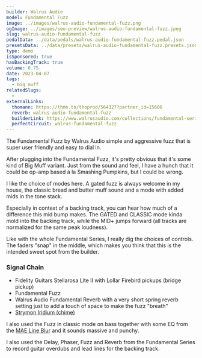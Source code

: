 ```yaml
---
builder: Walrus Audio
model: Fundamental Fuzz
image: ../images/walrus-audio-fundamental-fuzz.png
ogImage: ../images/seo-preview/walrus-audio-fundamental-fuzz.jpeg
slug: walrus-audio-fundamental-fuzz
pedalData: ../data/pedals/walrus-audio-fundamental-fuzz.pedal.json
presetsData: ../data/presets/walrus-audio-fundamental-fuzz.presets.json
type: demo
isSponsored: true
hasBackingTrack: true
volume: 0.75
date: 2023-04-07
tags:
  - big muff
relatedSlugs:
  -
externalLinks:
  thomann: https://thmn.to/thoprod/564327?partner_id=15606
  reverb: walrus-audio-fundamental-fuzz
  builderLink: https://www.walrusaudio.com/collections/fundamental-series/products/fundamental-series-fuzz
  perfectCircuit: walrus-fundamental-fuzz
---
```


The Fundamental Fuzz by Walrus Audio simple and aggressive fuzz that is super user friendly and easy to dial in.

After plugging into the Fundamental Fuzz, it's pretty obvious that it's some kind of Big Muff variant. Just from the sound and feel, I have a hunch that it could be op-amp based á la Smashing Pumpkins, but I could be wrong.

I like the choice of modes here. A gated fuzz is always welcome in my house, the classic bread and butter muff sound and a mode with added mids in the tone stack.

Especially in context of a backing track, you can hear how much of a difference this mid bump makes. The GATED and CLASSIC mode kinda mold into the backing track, while the MID+ jumps forward (all tracks are normalized for the same peak loudness).

Like with the whole Fundamental Series, I really dig the choices of controls. The faders "snap" in the middle, which makes you think that this is the intended sweet spot from the builder.

### Signal Chain

- Fidelity Guitars Stellarosa Lite II with Lollar Firebird pickups (bridge pickup)
- Fundamental Fuzz
- Walrus Audio Fundamental Reverb with a very short spring reverb setting just to add a touch of space to make the fuzz "breath"
- [Strymon Iridium (chime)](/demos/strymon-iridium)

I also used the Fuzz in classic mode on bass together with some EQ from the [MAE Line Blur](/demos/mask-audio-electronics-line-blur) and it sounds massive and punchy.

I also used the Delay, Phaser, Fuzz and Reverb from the Fundamental Series to record guitar overdubs and lead lines for the backing track.
